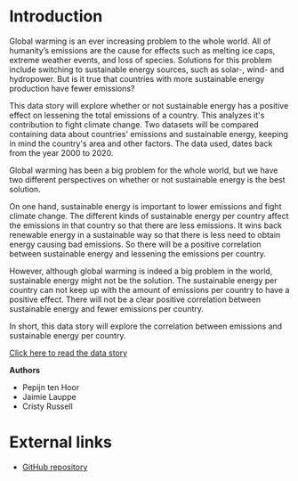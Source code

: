 # Introduction

Global warming is an ever increasing problem to the whole world. All of humanity’s emissions are the cause for effects such as melting ice caps, extreme weather events, and loss of species. Solutions for this problem include switching to sustainable energy sources, such as solar-, wind- and hydropower. But is it true that countries with more sustainable energy production have fewer emissions?

This data story will explore whether or not sustainable energy has a positive effect on lessening the total emissions of a country. This analyzes it's contribution to fight climate change. Two datasets will be compared containing data about countries' emissions and sustainable energy, keeping in mind the country's area and other factors. The data used, dates back from the year 2000 to 2020.


Global warming has been a big problem for the whole world, but we have two different perspectives on whether or not sustainable energy is the best solution.

On one hand, sustainable energy is important to lower emissions and fight climate change. The different kinds of sustainable energy per country affect the emissions in that country so that there are less emissions. It wins back renewable energy in a sustainable way so that there is less need to obtain energy causing bad emissions. So there will be a positive correlation between sustainable energy and lessening the emissions per country.

However, although global warming is indeed a big problem in the world, sustainable energy might not be the solution. The sustainable energy per country can not keep up with the amount of emissions per country to have a positive effect. There will not be a clear positive correlation between sustainable energy and fewer emissions per country.


In short, this data story will explore the correlation between emissions and sustainable energy per country.


[Click here to read the data story](story.ipynb)

**Authors**

- Pepijn ten Hoor
- Jaimie Lauppe
- Cristy Russell

# External links
- [GitHub repository](https://github.com/pjhoor/fishyRepo)